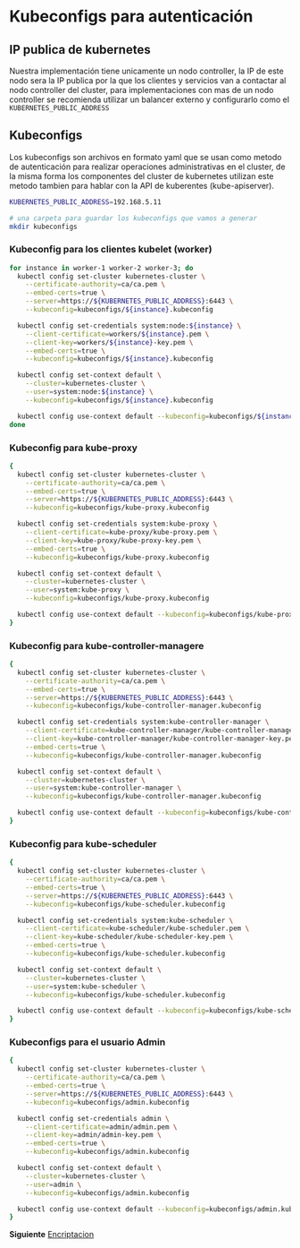 # Kubeconfigs para autenticación

## IP publica de kubernetes

Nuestra implementación tiene unicamente un nodo controller, la IP de este nodo sera la IP publica por la que los clientes y servicios van a contactar al nodo controller del cluster, para implementaciones con mas de un nodo controller se recomienda utilizar un balancer externo y configurarlo como el `KUBERNETES_PUBLIC_ADDRESS`

## Kubeconfigs
Los kubeconfigs son archivos en formato yaml que se usan como metodo de autenticación para realizar operaciones administrativas en el cluster, de la misma forma los componentes del cluster de kubernetes utilizan este metodo tambien para hablar con la API de kuberentes (kube-apiserver).

```bash
KUBERNETES_PUBLIC_ADDRESS=192.168.5.11

# una carpeta para guardar los kubeconfigs que vamos a generar
mkdir kubeconfigs

```

### Kubeconfig para los clientes kubelet (worker)

```bash
for instance in worker-1 worker-2 worker-3; do
  kubectl config set-cluster kubernetes-cluster \
    --certificate-authority=ca/ca.pem \
    --embed-certs=true \
    --server=https://${KUBERNETES_PUBLIC_ADDRESS}:6443 \
    --kubeconfig=kubeconfigs/${instance}.kubeconfig

  kubectl config set-credentials system:node:${instance} \
    --client-certificate=workers/${instance}.pem \
    --client-key=workers/${instance}-key.pem \
    --embed-certs=true \
    --kubeconfig=kubeconfigs/${instance}.kubeconfig

  kubectl config set-context default \
    --cluster=kubernetes-cluster \
    --user=system:node:${instance} \
    --kubeconfig=kubeconfigs/${instance}.kubeconfig

  kubectl config use-context default --kubeconfig=kubeconfigs/${instance}.kubeconfig
done

```

### Kubeconfig para kube-proxy
```bash
{
  kubectl config set-cluster kubernetes-cluster \
    --certificate-authority=ca/ca.pem \
    --embed-certs=true \
    --server=https://${KUBERNETES_PUBLIC_ADDRESS}:6443 \
    --kubeconfig=kubeconfigs/kube-proxy.kubeconfig

  kubectl config set-credentials system:kube-proxy \
    --client-certificate=kube-proxy/kube-proxy.pem \
    --client-key=kube-proxy/kube-proxy-key.pem \
    --embed-certs=true \
    --kubeconfig=kubeconfigs/kube-proxy.kubeconfig

  kubectl config set-context default \
    --cluster=kubernetes-cluster \
    --user=system:kube-proxy \
    --kubeconfig=kubeconfigs/kube-proxy.kubeconfig

  kubectl config use-context default --kubeconfig=kubeconfigs/kube-proxy.kubeconfig
}

```

### Kubeconfig para kube-controller-managere

```bash
{
  kubectl config set-cluster kubernetes-cluster \
    --certificate-authority=ca/ca.pem \
    --embed-certs=true \
    --server=https://${KUBERNETES_PUBLIC_ADDRESS}:6443 \
    --kubeconfig=kubeconfigs/kube-controller-manager.kubeconfig

  kubectl config set-credentials system:kube-controller-manager \
    --client-certificate=kube-controller-manager/kube-controller-manager.pem \
    --client-key=kube-controller-manager/kube-controller-manager-key.pem \
    --embed-certs=true \
    --kubeconfig=kubeconfigs/kube-controller-manager.kubeconfig

  kubectl config set-context default \
    --cluster=kubernetes-cluster \
    --user=system:kube-controller-manager \
    --kubeconfig=kubeconfigs/kube-controller-manager.kubeconfig

  kubectl config use-context default --kubeconfig=kubeconfigs/kube-controller-manager.kubeconfig
}

```

### Kubeconfig para kube-scheduler
```bash
{
  kubectl config set-cluster kubernetes-cluster \
    --certificate-authority=ca/ca.pem \
    --embed-certs=true \
    --server=https://${KUBERNETES_PUBLIC_ADDRESS}:6443 \
    --kubeconfig=kubeconfigs/kube-scheduler.kubeconfig

  kubectl config set-credentials system:kube-scheduler \
    --client-certificate=kube-scheduler/kube-scheduler.pem \
    --client-key=kube-scheduler/kube-scheduler-key.pem \
    --embed-certs=true \
    --kubeconfig=kubeconfigs/kube-scheduler.kubeconfig

  kubectl config set-context default \
    --cluster=kubernetes-cluster \
    --user=system:kube-scheduler \
    --kubeconfig=kubeconfigs/kube-scheduler.kubeconfig

  kubectl config use-context default --kubeconfig=kubeconfigs/kube-scheduler.kubeconfig
}
```

### Kubeconfigs para el usuario Admin
```bash
{
  kubectl config set-cluster kubernetes-cluster \
    --certificate-authority=ca/ca.pem \
    --embed-certs=true \
    --server=https://${KUBERNETES_PUBLIC_ADDRESS}:6443 \
    --kubeconfig=kubeconfigs/admin.kubeconfig

  kubectl config set-credentials admin \
    --client-certificate=admin/admin.pem \
    --client-key=admin/admin-key.pem \
    --embed-certs=true \
    --kubeconfig=kubeconfigs/admin.kubeconfig

  kubectl config set-context default \
    --cluster=kubernetes-cluster \
    --user=admin \
    --kubeconfig=kubeconfigs/admin.kubeconfig

  kubectl config use-context default --kubeconfig=kubeconfigs/admin.kubeconfig
}

```

**Siguiente** [Encriptacion](04-enciptacion-de-data.markdown)
